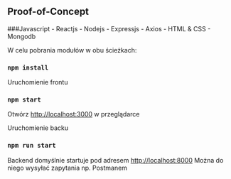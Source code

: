 ## Proof-of-Concept
###Javascript - Reactjs - Nodejs - Expressjs - Axios - HTML & CSS - Mongodb


W celu pobrania modułów w obu ścieżkach:
### `npm install`

Uruchomienie frontu
### `npm start`

Otwórz [http://localhost:3000](http://localhost:3000) w przeglądarce


Uruchomienie backu
### `npm run start`

Backend domyślnie startuje pod adresem [http://localhost:8000](http://localhost:8000)
Można do niego wysyłać zapytania np. Postmanem
